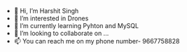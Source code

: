 - 👋 Hi, I’m Harshit Singh
- 👀 I’m interested in Drones
- 🌱 I’m currently learning Pyhton and MySQL
- 💞️ I’m looking to collaborate on ...
- 📫 You can reach me on my phone number- 9667758828

<!---
Singharshit746/Singharshit746 is a ✨ special ✨ repository because its `README.md` (this file) appears on your GitHub profile.
You can click the Preview link to take a look at your changes.
--->
